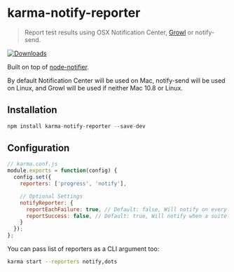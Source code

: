 # karma-notify-reporter

> Report test results using OSX Notification Center, [Growl](http://growl.info/) or notify-send.

[![Downloads](https://img.shields.io/npm/dm/karma-notify-reporter.svg)](https://www.npmjs.com/package/karma-notify-reporter)

Built on top of [node-notifier](https://github.com/mikaelbr/node-notifier).  

By default Notification Center will be used on Mac, notify-send will be used on Linux, and Growl will be used if neither Mac 10.8 or Linux.

## Installation 

```js
npm install karma-notify-reporter --save-dev
```

###

## Configuration
```js
// karma.conf.js
module.exports = function(config) {
  config.set({
    reporters: ['progress', 'notify'],

    // Optional Settings
    notifyReporter: {
      reportEachFailure: true, // Default: false, Will notify on every failed spec
      reportSuccess: false, // Default: true, Will notify when a suite was successful
    }
  });
};
```

You can pass list of reporters as a CLI argument too:
```bash
karma start --reporters notify,dots
```
